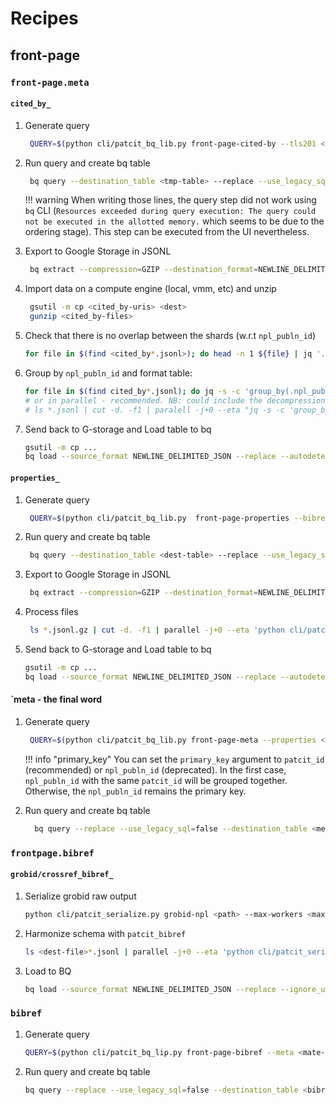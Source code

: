 # Recipes

## front-page

### `front-page.meta`

#### `cited_by_`

1. Generate query
   ```bash
    QUERY=$(python cli/patcit_bq_lib.py front-page-cited-by --tls201 <tls201-table> --tls211 <tls211-table> --tls212 <tls201-table>)
   ```

1. Run query and create bq table
   ```bash
    bq query --destination_table <tmp-table> --replace --use_legacy_sql=false $QUERY
   ```

    !!! warning
        When writing those lines, the query step did not work using `bq` CLI (`Resources exceeded during query execution: The query could not be executed in the allotted memory.` which seems to be due to the ordering stage). This step can be executed from the UI nevertheless.


1. Export to Google Storage in JSONL
   ```bash
    bq extract --compression=GZIP --destination_format=NEWLINE_DELIMITED_JSON <tmp-table> <cited_by-uris>
   ```

1. Import data on a compute engine (local, vmm, etc) and unzip
   ```bash
    gsutil -m cp <cited_by-uris> <dest>
    gunzip <cited_by-files>
   ```

1. Check that there is no overlap between the shards (w.r.t `npl_publn_id`)
   ```bash
   for file in $(find <cited_by*.jsonl>); do head -n 1 ${file} | jq '.npl_publn_id'  && tail -n 1 ${file}| jq '.npl_publn_id' ; done | sort | uniq -d
   ```

1. Group by `npl_publn_id` and format table:
   ```bash
   for file in $(find cited_by*.jsonl); do jq -s -c 'group_by(.npl_publn_id)[] | {npl_publn_id: (.[0].npl_publn_id)|tonumber , cited_by: [ .[] | {publication_number: .publication_number, publication_date: (.publication_date)|tonumber, origin:.origin, appln_id: (.appln_id)|tonumber, docdb_family_id: (.docdb_family_id)| tonumber, inpadoc_family_id: (.inpadoc_family_id)|tonumber }],  is_cited_by_count: length}' ${file} >> "${file}_prep" ; done;
   # or in parallel - recommended. NB: could include the decompression step
   # ls *.jsonl | cut -d. -f1 | paralell -j+0 --eta "jq -s -c 'group_by(.npl_publn_id)[] | {npl_publn_id: (.[0].npl_publn_id)|tonumber , cited_by: [ .[] | {publication_number: .publication_number, publication_date: (.publication_date)|tonumber, origin:.origin, appln_id: (.appln_id)|tonumber, docdb_family_id: (.docdb_family_id)| tonumber, inpadoc_family_id: (.inpadoc_family_id)|tonumber }],  is_cited_by_count: length} {}.jsonl.gz' >> {}_prep.jsonl && gzip {}_prep.jsonl"
   ```

1. Send back to G-storage and Load table to bq
   ```bash
   gsutil -m cp ...
   bq load --source_format NEWLINE_DELIMITED_JSON --replace --autodetect <cited_by-table> <*_prep.jsonl.gz> <schema>
   ```

#### `properties_`

1. Generate query
   ```bash
    QUERY=$(python cli/patcit_bq_lib.py  front-page-properties --bibref <bibref-table> --tls214 <tls214-table>)
   ```

1. Run query and create bq table
   ```bash
    bq query --destination_table <dest-table> --replace --use_legacy_sql=false $QUERY
   ```

1. Export to Google Storage in JSONL
   ```bash
    bq extract --compression=GZIP --destination_format=NEWLINE_DELIMITED_JSON <cited_by-table> <cited_by-uris>
   ```

1. Process files
   ```bash
    ls *.jsonl.gz | cut -d. -f1 | parallel -j+0 --eta 'python cli/patcit-cli.py serialize npl-properties {}.jsonl.gz --cat-model models/en_cat_npl_sm/ >> {}_prep.jsonl && gzip {}_prep.jsonl'
   ```

1. Send back to G-storage and Load table to bq
   ```bash
   gsutil -m cp ...
   bq load --source_format NEWLINE_DELIMITED_JSON --replace --autodetect <properties-table> <*_prep.jsonl.gz>
   ```

#### `meta - the final word

1. Generate query
   ```bash
    QUERY=$(python cli/patcit_bq_lib.py front-page-meta --properties <properties-table> --cited-by <cited_by-table> --primary_key <primary_key>)
   ```

    !!! info "primary_key"
        You can set the `primary_key` argument to `patcit_id` (recommended) or `npl_publn_id` (deprecated). In the first case, `npl_publn_id` with the same `patcit_id` will be grouped together. Otherwise, the `npl_publn_id` remains the primary key.


1. Run query and create bq table
   ```bash
     bq query --replace --use_legacy_sql=false --destination_table <meta-table> --destination_schema schema/frontpage_meta_<primary_key>bq.json $QUERY
   ```

### `frontpage.bibref`

#### `grobid/crossref_bibref_`

1. Serialize grobid raw output
   ```bash
   python cli/patcit_serialize.py grobid-npl <path> --max-workers <max_workers> >> <dest-file>.jsonl
   ```

1. Harmonize schema with `patcit_bibref`
   ```bash
   ls <dest-file>*.jsonl | parallel -j+0 --eta 'python cli/patcit_serialize.py patcit-bibref {} --src-flavor <grobid/crossref> >> patcit_{.}.jsonl && gzip patcit_{.}.jsonl'
   ```

1. Load to BQ
   ```bash
   bq load --source_format NEWLINE_DELIMITED_JSON --replace --ignore_unknown_values patcit_*.jsonl.gz schema/patcit_bibref.json
   ```

### `bibref`

1. Generate query
    ```bash
    QUERY=$(python cli/patcit_bq_lip.py front-page-bibref --meta <mate-table> --bibref-grobid <table-grobid-bibref> --bibref-crossref <table-crossref-bibref> )
    ```

1. Run query and create bq table
    ```bash
    bq query --replace --use_legacy_sql=false --destination_table <bibref-table> --destination_schema schema/frontpage_bibref.json $QUERY
    ```
